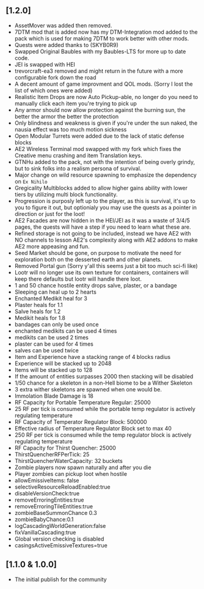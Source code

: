 ## [1.2.0]
- AssetMover was added then removed.
- 7DTM mod that is added now has my DTM-Integration mod added to the pack which is used for making 7DTM to work better with other mods.
- Quests were added thanks to (SKYB0R9)
- Swapped Original Baubles with my Baubles-LTS for more up to date code.
- JEI is swapped with HEI
- trevorcraft-ea3 removed and might return in the future with a more configurable fork down the road
- A decent amount of game improvment and QOL mods. (Sorry I lost the list of which ones were added)
- Realistic Item Drops are now Auto Pickup-able, no longer do you need to manually click each item you're trying to pick up
- Any armor should now allow protection against the burning sun, the better the armor the better the protection
- Only blindness and weakness is given if you're under the sun naked, the nausia effect was too much motion sickness
- Open Modular Turrets were added due to the lack of static defense blocks
- AE2 Wireless Terminal mod swapped with my fork which fixes the Creative menu crashing and item Translation keys.
- GTNHu added to the pack, not with the intention of being overly grindy, but to sink folks into a realism persona of survival.
- Major change on wild resource spawning to emphasize the dependency on `Ex Nihilo`
- Gregicality Multiblocks added to allow higher gains ability with lower tiers by utilizing multi block functionality.
- Progression is purposly left up to the player, as this is survival, it's up to you to figure it out, but optionialy you may use the quests as a pointer in direction or just for the loot!
- AE2 Facades are now hidden in the HEI/JEI as it was a waste of 3/4/5 pages, the quests will have a step if you need to learn what these are.
- Refined storage is not going to be included, instead we have AE2 with NO channels to lesson AE2's complexity along with AE2 addons to make AE2 more appeasing and fun.
- Seed Market should be gone, on purpose to motivate the need for exploration both on the desserted earth and other planets.
- Removed Portal gun (Sorry y'all this seems just a bit too much sci-fi like)
- Lootr will no longer use its own texture for containers, containers will keep there defaults but lootr will handle there loot.
- 1 and 50 chance hostile entity drops salve, plaster, or a bandage
- Sleeping can heal up to 2 hearts
- Enchanted Medikit heal for 3
- Plaster heals for 1.1
- Salve heals for 1.2
- Medikit heals for 1.8
- bandages can only be used once
- enchanted medikits can be used 4 times
- medikits can be used 2 times
- plaster can be used for 4 times
- salves can be used twice
- Item and Experience have a stacking range of 4 blocks radius
- Experience will be stacked up to 2048
- Items will be stacked up to 128
- If the amount of entities surpasses 2000 then stacking will be disabled
- 1/50 chance for a skeleton in a non-Hell biome to be a Wither Skeleton
- 3 extra wither skeletons are spawned when one would be.
- Immolation Blade Damage is 18
- RF Capacity for Portable Temperature Regular: 25000
- 25 RF per tick is consumed while the portable temp regulator is actively regulating temperature
- RF Capacity of Temperator Regulator Block: 500000
- Effective radius of Temperature Regulator Block set to max 40
- 250 RF per tick is consumed while the temp regulator block is actively regulating temperature
- RF Capacity for Thirst Quencher: 25000
- ThirstQuencherRFPerTick: 25
- ThirstQuencherWaterCapacity: 32 buckets
- Zombie players now spawn naturally and after you die
- Player zombies can pickup loot when hostile
- allowEmissiveItems: false
- selectiveResourceReloadEnabled:true
- disableVersionCheck:true
- removeErroringEntities:true
- removeErroringTileEntities:true
- zombieBaseSummonChance 0.3
- zombieBabyChance:0.1
- logCascadingWorldGeneration:false
- fixVanillaCascading:true
- Global version checking is disabled
- casingsActiveEmissiveTextures=true

## [1.1.0 & 1.0.0]
- The initial publish for the community